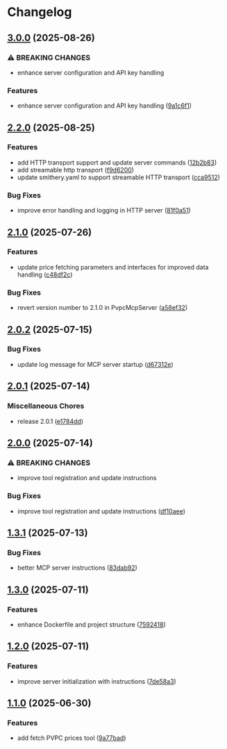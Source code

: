 # Changelog

## [3.0.0](https://github.com/rfdez/pvpc-mcp-server/compare/v2.2.0...v3.0.0) (2025-08-26)


### ⚠ BREAKING CHANGES

* enhance server configuration and API key handling

### Features

* enhance server configuration and API key handling ([9a1c6f1](https://github.com/rfdez/pvpc-mcp-server/commit/9a1c6f1ba11fbf1cd6bac8c2c2f938b2914c06c6))

## [2.2.0](https://github.com/rfdez/pvpc-mcp-server/compare/v2.1.0...v2.2.0) (2025-08-25)


### Features

* add HTTP transport support and update server commands ([12b2b83](https://github.com/rfdez/pvpc-mcp-server/commit/12b2b8373036d81efe8ad267c181d071b8f4c804))
* add streamable http transport ([f9d6200](https://github.com/rfdez/pvpc-mcp-server/commit/f9d62009b79a84d90e5925c21d649e77c098552e))
* update smithery.yaml to support streamable HTTP transport ([cca9512](https://github.com/rfdez/pvpc-mcp-server/commit/cca9512aa14f82c0cc8dbe3264fd47fcd8b173e0))


### Bug Fixes

* improve error handling and logging in HTTP server ([81f0a51](https://github.com/rfdez/pvpc-mcp-server/commit/81f0a512a09dcd2503d1346a574c59344d7f7d4d))

## [2.1.0](https://github.com/rfdez/pvpc-mcp-server/compare/v2.0.2...v2.1.0) (2025-07-26)


### Features

* update price fetching parameters and interfaces for improved data handling ([c48df2c](https://github.com/rfdez/pvpc-mcp-server/commit/c48df2c1043cd0f3cafb29e38764b3e25317e14f))


### Bug Fixes

* revert version number to 2.1.0 in PvpcMcpServer ([a58ef32](https://github.com/rfdez/pvpc-mcp-server/commit/a58ef327e9ea489dd9d2e160656d7aba698956ee))

## [2.0.2](https://github.com/rfdez/pvpc-mcp-server/compare/v2.0.1...v2.0.2) (2025-07-15)


### Bug Fixes

* update log message for MCP server startup ([d67312e](https://github.com/rfdez/pvpc-mcp-server/commit/d67312e6db0093f37e2a99ddf40b089582956d10))

## [2.0.1](https://github.com/rfdez/pvpc-mcp-server/compare/v2.0.0...v2.0.1) (2025-07-14)


### Miscellaneous Chores

* release 2.0.1 ([e1784dd](https://github.com/rfdez/pvpc-mcp-server/commit/e1784ddf55fd977bc50bccf766f68c797395593c))

## [2.0.0](https://github.com/rfdez/pvpc-mcp-server/compare/v1.3.1...v2.0.0) (2025-07-14)


### ⚠ BREAKING CHANGES

* improve tool registration and update instructions

### Bug Fixes

* improve tool registration and update instructions ([df10aee](https://github.com/rfdez/pvpc-mcp-server/commit/df10aeeac5eb6e99f076d5031b8bdfa92350ce41))

## [1.3.1](https://github.com/rfdez/pvpc-mcp-server/compare/v1.3.0...v1.3.1) (2025-07-13)


### Bug Fixes

* better MCP server instructions ([83dab92](https://github.com/rfdez/pvpc-mcp-server/commit/83dab92739e96dbd11d95286e9993d0070e33437))

## [1.3.0](https://github.com/rfdez/pvpc-mcp-server/compare/v1.2.0...v1.3.0) (2025-07-11)


### Features

* enhance Dockerfile and project structure ([7592418](https://github.com/rfdez/pvpc-mcp-server/commit/75924189f5f0a654805f3fad788bea74e3a463ce))

## [1.2.0](https://github.com/rfdez/pvpc-mcp-server/compare/v1.1.0...v1.2.0) (2025-07-11)


### Features

* improve server initialization with instructions ([7de58a3](https://github.com/rfdez/pvpc-mcp-server/commit/7de58a3d2f9656853a844c26b12eae58dce2ec3f))

## [1.1.0](https://github.com/rfdez/pvpc-mcp-server/compare/v1.0.0...v1.1.0) (2025-06-30)


### Features

* add fetch PVPC prices tool ([9a77bad](https://github.com/rfdez/pvpc-mcp-server/commit/9a77badc8092849651d9e101053098b6cc983b86))
